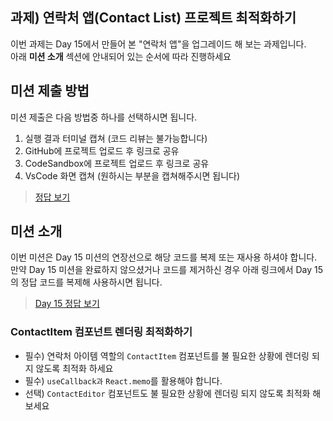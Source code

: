 ## 과제) 연락처 앱(Contact List) 프로젝트 최적화하기

이번 과제는 Day 15에서 만들어 본 "연락처 앱"을 업그레이드 해 보는 과제입니다.  
아래 **미션 소개** 섹션에 안내되어 있는 순서에 따라 진행하세요

## 미션 제출 방법

미션 제출은 다음 방법중 하나를 선택하시면 됩니다.

1. 실행 결과 터미널 캡쳐 (코드 리뷰는 불가능합니다)
2. GitHub에 프로젝트 업로드 후 링크로 공유
3. CodeSandbox에 프로젝트 업로드 후 링크로 공유
4. VsCode 화면 캡쳐 (원하시는 부분을 캡쳐해주시면 됩니다)

> [정답 보기](https://github.com/winterlood/onebite-react-challenge/blob/main/missions/day16/answer)

## 미션 소개

이번 미션은 Day 15 미션의 연장선으로 해당 코드를 복제 또는 재사용 하셔야 합니다.  
만약 Day 15 미션을 완료하지 않으셨거나 코드를 제거하신 경우 아래 링크에서 Day 15의 정답 코드를 복제해 사용하시면 됩니다.

> [Day 15 정답 보기](https://github.com/winterlood/onebite-react-challenge/blob/main/missions/day15/answer)

### ContactItem 컴포넌트 렌더링 최적화하기

- 필수) 연락처 아이템 역할의 `ContactItem` 컴포넌트를 불 필요한 상황에 렌더링 되지 않도록 최적화 하세요
- 필수) `useCallback과` `React.memo`를 활용해야 합니다.
- 선택) `ContactEditor` 컴포넌트도 불 필요한 상황에 렌더링 되지 않도록 최적화 해 보세요
